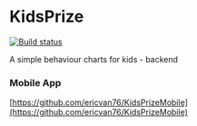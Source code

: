 # KidsPrize

[![Build status](https://ci.appveyor.com/api/projects/status/vmqeipo8pjdhu2ih/branch/master?svg=true)](https://ci.appveyor.com/project/ericvan76/kidsprize/branch/master)

A simple behaviour charts for kids - backend

### Mobile App
[https://github.com/ericvan76/KidsPrizeMobile](https://github.com/ericvan76/KidsPrizeMobile)
